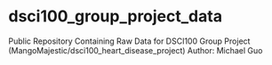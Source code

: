 # dsci100_group_project_data
Public Repository Containing Raw Data for DSCI100 Group Project (MangoMajestic/dsci100_heart_disease_project)
Author: Michael Guo
